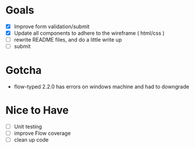 

# Goals

- [x] Improve form validation/submit
- [x] Update all components to adhere to the wireframe ( html/css )
- [ ] rewrite README files, and do a little write up
- [ ] submit

# Gotcha
- flow-typed 2.2.0 has errors on windows machine and had to downgrade

# Nice to Have 

- [ ] Unit testing
- [ ] improve Flow coverage 
- [ ] clean up code